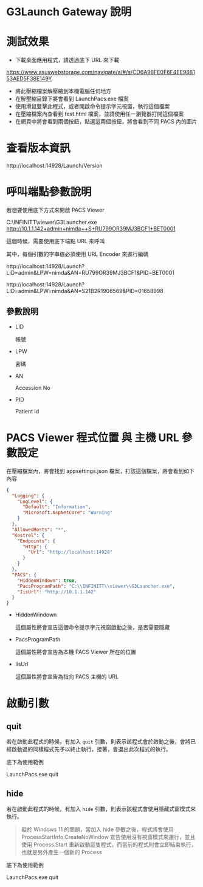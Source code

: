 # G3Launch Gateway 說明

# 測試效果

* 下載桌面應用程式，請透過底下 URL 來下載

https://www.asuswebstorage.com/navigate/a/#/s/CD6A98FE0F6F4EE988153AED5F38E149Y

* 將此壓縮檔案解壓縮到本機電腦任何地方
* 在解壓縮目錄下將會看到 LaunchPacs.exe 檔案
* 使用滑鼠雙擊此程式，或者開啟命令提示字元視窗，執行這個檔案
* 在壓縮檔案內查看到 test.html 檔案，並請使用任一瀏覽器打開這個檔案
* 在網頁中將會看到兩個按鈕，點選這兩個按鈕，將會看到不同 PACS 內的圖片

# 查看版本資訊

http://localhost:14928/Launch/Version

# 呼叫端點參數說明

若想要使用底下方式來開啟 PACS Viewer 

C:\INFINITT\viewer\G3Launcher.exe http://10.1.1.142+admin+nimda++S+RU799OR39MJ3BCF1+BET0001

這個時候，需要使用底下端點 URL 來呼叫

其中，每個引數的字串值必須使用 URL Encoder 來進行編碼

http://localhost:14928/Launch?LID=admin&LPW=nimda&AN=RU799OR39MJ3BCF1&PID=BET0001

http://localhost:14928/Launch?LID=admin&LPW=nimda&AN=S21B2R1908569&PID=01658998

## 參數說明

* LID

  帳號

* LPW

  密碼

* AN

  Accession No

* PID

  Patient Id
  
# PACS Viewer 程式位置 與 主機 URL 參數設定

在壓縮檔案內，將會找到 appsettings.json 檔案，打該這個檔案，將會看到如下內容

```json
{
  "Logging": {
    "LogLevel": {
      "Default": "Information",
      "Microsoft.AspNetCore": "Warning"
    }
  },
  "AllowedHosts": "*",
  "Kestrel": {
    "Endpoints": {
      "Http": {
        "Url": "http://localhost:14928"
      }
    }
  },
  "PACS": {
    "HiddenWindown": true,
    "PacsProgramPath": "C:\\INFINITT\\viewer\\G3Launcher.exe",
    "IisUrl": "http://10.1.1.142"
  }
}
```

* HiddenWindown

  這個屬性將會宣告這個命令提示字元視窗啟動之後，是否需要隱藏

* PacsProgramPath

  這個屬性將會宣告為本機 PACS Viewer 所在的位置

* IisUrl

  這個屬性將會宣告為指向 PACS 主機的 URL

# 啟動引數

## quit

若在啟動此程式的時候，有加入 `quit` 引數，則表示該程式會於啟動之後，會將已經啟動過的同樣程式先予以終止執行，接著，會退出此次程式的執行。

底下為使用範例

LaunchPacs.exe quit

## hide

若在啟動此程式的時候，有加入 `hide` 引數，則表示該程式會使用隱藏式窗模式來執行。
>礙於 Windows 11 的問題，當加入 hide 參數之後，程式將會使用 ProcessStartInfo.CreateNoWindow 宣告使用沒有視窗模式來運行，並且使用 Process.Start 重新啟動這隻程式，而當前的程式則會立即結束執行，也就是另外產生一個新的 Process

底下為使用範例

LaunchPacs.exe quit

